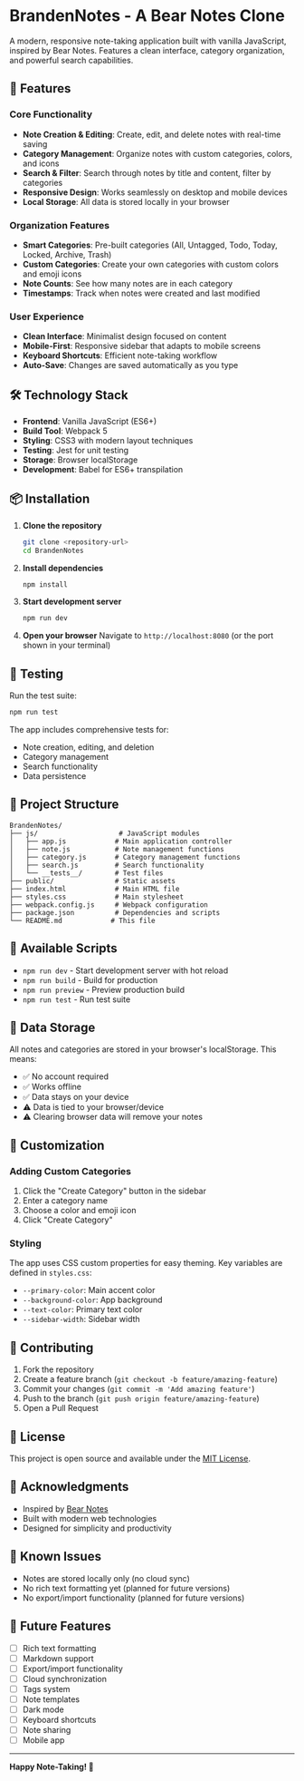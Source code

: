 # BrandenNotes - A Bear Notes Clone

A modern, responsive note-taking application built with vanilla JavaScript, inspired by Bear Notes. Features a clean interface, category organization, and powerful search capabilities.

## 🚀 Features

### Core Functionality
- **Note Creation & Editing**: Create, edit, and delete notes with real-time saving
- **Category Management**: Organize notes with custom categories, colors, and icons
- **Search & Filter**: Search through notes by title and content, filter by categories
- **Responsive Design**: Works seamlessly on desktop and mobile devices
- **Local Storage**: All data is stored locally in your browser

### Organization Features
- **Smart Categories**: Pre-built categories (All, Untagged, Todo, Today, Locked, Archive, Trash)
- **Custom Categories**: Create your own categories with custom colors and emoji icons
- **Note Counts**: See how many notes are in each category
- **Timestamps**: Track when notes were created and last modified

### User Experience
- **Clean Interface**: Minimalist design focused on content
- **Mobile-First**: Responsive sidebar that adapts to mobile screens
- **Keyboard Shortcuts**: Efficient note-taking workflow
- **Auto-Save**: Changes are saved automatically as you type

## 🛠️ Technology Stack

- **Frontend**: Vanilla JavaScript (ES6+)
- **Build Tool**: Webpack 5
- **Styling**: CSS3 with modern layout techniques
- **Testing**: Jest for unit testing
- **Storage**: Browser localStorage
- **Development**: Babel for ES6+ transpilation

## 📦 Installation

1. **Clone the repository**
   ```bash
   git clone <repository-url>
   cd BrandenNotes
   ```

2. **Install dependencies**
   ```bash
   npm install
   ```

3. **Start development server**
   ```bash
   npm run dev
   ```

4. **Open your browser**
   Navigate to `http://localhost:8080` (or the port shown in your terminal)

## 🧪 Testing

Run the test suite:
```bash
npm run test
```

The app includes comprehensive tests for:
- Note creation, editing, and deletion
- Category management
- Search functionality
- Data persistence

## 📁 Project Structure

```
BrandenNotes/
├── js/                    # JavaScript modules
│   ├── app.js            # Main application controller
│   ├── note.js           # Note management functions
│   ├── category.js       # Category management functions
│   ├── search.js         # Search functionality
│   └── __tests__/        # Test files
├── public/               # Static assets
├── index.html            # Main HTML file
├── styles.css            # Main stylesheet
├── webpack.config.js     # Webpack configuration
├── package.json          # Dependencies and scripts
└── README.md            # This file
```

## 🔧 Available Scripts

- `npm run dev` - Start development server with hot reload
- `npm run build` - Build for production
- `npm run preview` - Preview production build
- `npm run test` - Run test suite

## 💾 Data Storage

All notes and categories are stored in your browser's localStorage. This means:
- ✅ No account required
- ✅ Works offline
- ✅ Data stays on your device
- ⚠️ Data is tied to your browser/device
- ⚠️ Clearing browser data will remove your notes

## 🎨 Customization

### Adding Custom Categories
1. Click the "Create Category" button in the sidebar
2. Enter a category name
3. Choose a color and emoji icon
4. Click "Create Category"

### Styling
The app uses CSS custom properties for easy theming. Key variables are defined in `styles.css`:
- `--primary-color`: Main accent color
- `--background-color`: App background
- `--text-color`: Primary text color
- `--sidebar-width`: Sidebar width

## 🤝 Contributing

1. Fork the repository
2. Create a feature branch (`git checkout -b feature/amazing-feature`)
3. Commit your changes (`git commit -m 'Add amazing feature'`)
4. Push to the branch (`git push origin feature/amazing-feature`)
5. Open a Pull Request

## 📝 License

This project is open source and available under the [MIT License](LICENSE).

## 🙏 Acknowledgments

- Inspired by [Bear Notes](https://bear.app/)
- Built with modern web technologies
- Designed for simplicity and productivity

## 🐛 Known Issues

- Notes are stored locally only (no cloud sync)
- No rich text formatting yet (planned for future versions)
- No export/import functionality (planned for future versions)

## 🔮 Future Features

- [ ] Rich text formatting
- [ ] Markdown support
- [ ] Export/import functionality
- [ ] Cloud synchronization
- [ ] Tags system
- [ ] Note templates
- [ ] Dark mode
- [ ] Keyboard shortcuts
- [ ] Note sharing
- [ ] Mobile app

---

**Happy Note-Taking! 📝** 